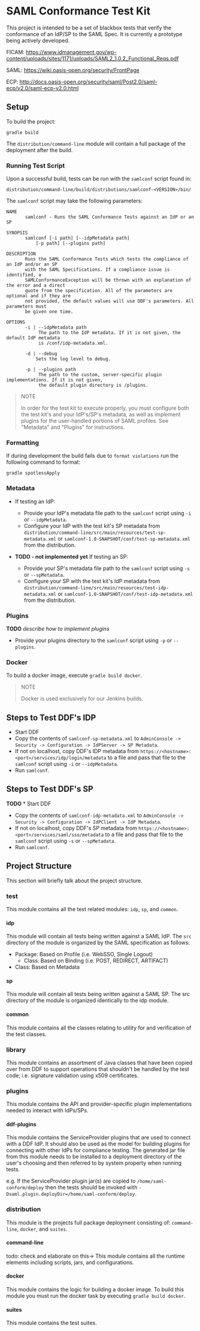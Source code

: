 # SAML Conformance Test Kit
This project is intended to be a set of blackbox tests that verify the conformance of an IdP/SP to the SAML Spec.
It is currently a prototype being actively developed.

FICAM: https://www.idmanagement.gov/wp-content/uploads/sites/1171/uploads/SAML2_1.0.2_Functional_Reqs.pdf

SAML: https://wiki.oasis-open.org/security/FrontPage

ECP: http://docs.oasis-open.org/security/saml/Post2.0/saml-ecp/v2.0/saml-ecp-v2.0.html

## Setup
To build the project:

    gradle build

The `distribution/command-line` module will contain a full package of the deployment after the build.

### Running Test Script
Upon a successful build, tests can be run with the `samlconf` script found in:
    
    distribution/command-line/build/distributions/samlconf-<VERSION>/bin/

The `samlconf` script may take the following parameters:

```
NAME
       samlconf - Runs the SAML Conformance Tests against an IdP or an SP

SYNOPSIS
       samlconf [-i path] [--idpMetadata path]
           [-p path] [--plugins path] 

DESCRIPTION
       Runs the SAML Conformance Tests which tests the compliance of an IdP and/or an SP
       with the SAML Specifications. If a compliance issue is identified, a 
       SAMLConformanceException will be thrown with an explanation of the error and a direct
       quote from the specification. All of the parameters are optional and if they are 
       not provided, the default values will use DDF's parameters. All parameters must 
       be given one time.

OPTIONS
       -i | --idpMetadata path
            The path to the IdP metadata. If it is not given, the default IdP metadata
            is /conf/idp-metadata.xml.
                  
       -d | --debug
           Sets the log level to debug.
           
       -p | --plugins path
            The path to the custom, server-specific plugin implementations. If it is not given, 
            the default plugin directory is /plugins.
```


> NOTE
> 
> In order for the test kit to execute properly, you must configure both the test kit's and your IdP's/SP's metadata, as well as implement plugins
for the user-handled portions of SAML profiles. See "Metadata" and "Plugins" for instructions.

### Formatting
If during development the build fails due to `format violations` run the following command to format:

    gradle spotlessApply

### Metadata
* If testing an IdP:
  * Provide your IdP's metadata file path to the `samlconf` script using `-i` or `--idpMetadata`.
  * Configure your IdP with the test kit's SP metadata from
  `distribution/command-line/src/main/resources/test-sp-metadata.xml`
  or `samlconf-1.0-SNAPSHOT/conf/test-sp-metadata.xml` from the distribution.
  
* **TODO - not implemented yet** If testing an SP:
  * Provide your SP's metadata file path to the `samlconf` script using `-s` or `--spMetadata`.
  * Configure your SP with the test kit's IdP metadata from
    `distribution/command-line/src/main/resources/test-idp-metadata.xml`
    or `samlconf-1.0-SNAPSHOT/conf/test-idp-metadata.xml` from the distribution.
   
### Plugins
**TODO** *describe how to implement plugins*

* Provide your plugins directory to the `samlconf` script using `-p` or `--plugins`.

### Docker
To build a docker image, execute `gradle build docker`. 

> NOTE
>
> Docker is used exclusively for our Jenkins builds.

## Steps to Test DDF's IDP
* Start DDF
* Copy the contents of `samlconf-sp-metadata.xml` to `AdminConsole -> Security -> Configuration -> IdPServer -> SP Metadata`.
* If not on localhost, copy DDF's IDP metadata from `https://<hostname>:<port>/services/idp/login/metadata` 
to a file and pass that file to the `samlconf` script using `-i` or `--idpMetadata`.
* Run `samlconf`.

## Steps to Test DDF's SP
**TODO** * Start DDF
* Copy the contents of `samlconf-idp-metadata.xml` to `AdminConsole -> Security -> Configuration -> IdPClient -> IdP Metadata`.
* If not on localhost, copy DDF's SP metadata from `https://<hostname>:<port>/services/saml/sso/metadata` 
to a file and pass that file to the `samlconf` script using `-s` or `--spMetadata`.
* Run `samlconf`.

## Project Structure
This section will briefly talk about the project structure.

### test
This module contains all the test related modules: `idp`, `sp`, and `common`.

#### idp
This module will contain all tests being written against a SAML IdP. The `src` directory of the module is organized by the SAML specification as follows:
* Package: Based on Profile (i.e. WebSSO, Single Logout)
  * Class: Based on Binding (i.e. POST, REDIRECT, ARTIFACT)
* Class: Based on Metadata

#### sp
This module will contain all tests being written against a SAML SP. The src directory of the module is organized identically to the idp module.

#### common
This module contains all the classes relating to utility for and verification of the test classes.

### library
This module contains an assortment of Java classes that have been copied over from DDF to support operations that shouldn't be handled by the test code; i.e. signature validation using x509 certificates.

### plugins
This module contains the API and provider-specific plugin implementations
needed to interact with IdPs/SPs.

#### ddf-plugins
This module contains the ServiceProvider plugins that are used to connect with
a DDF IdP. It should also be used as the model for building plugins for connecting
with other IdPs for compliance testing. The generated jar file from this module
needs to be installed to a deployment directory of the user's choosing and then
referred to by system property when running tests.

e.g. If the ServiceProvider plugin jar(s) are copied to `/home/saml-conform/deploy`
then the tests should be invoked with `-Dsaml.plugin.deployDir=/home/saml-conform/deploy`.

### distribution
This module is the projects full package deployment consisting of: `command-line`, `docker`, and `suites`.

#### command-line
todo: check and elaborate on this&rarr; This module contains all the runtime elements including scripts, jars, and configurations.

#### docker
This module contains the logic for building a docker image.
To build this module you must run the docker task by executing `gradle build docker`.

#### suites
This module contains the test suites.